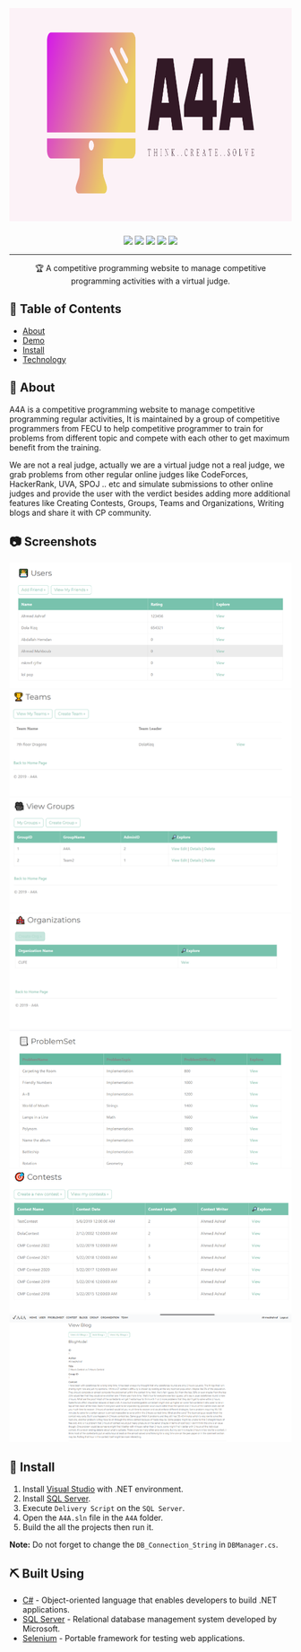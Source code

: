 <p align="center">
  <a href="" rel="noopener">
 <img width=1000px height=380px src="https://github.com/aashrafh/A4A/blob/master/Demo/A4A-logo.png" alt="A4A logo"></a>
</p>

<h3 align="center"></h3>

<p align="center">
  <a href="https://github.com/aashrafh/A4A/graphs/contributors" alt="Contributors">
        <img src="https://img.shields.io/github/contributors/aashrafh/SpaceTrippers" /></a>
  
   <a href="https://github.com/aashrafh/SpaceTrippers/issues" alt="Issues">
        <img src="https://img.shields.io/github/issues/aashrafh/SpaceTrippers" /></a>
  
  <a href="https://github.com/aashrafh/SpaceTrippers/network" alt="Forks">
        <img src="https://img.shields.io/github/forks/aashrafh/SpaceTrippers" /></a>
        
  <a href="https://github.com/aashrafh/SpaceTrippers/stargazers" alt="Stars">
        <img src="https://img.shields.io/github/stars/aashrafh/SpaceTrippers" /></a>
        
  <a href="https://github.com/aashrafh/SpaceTrippers/blob/master/LICENSE" alt="License">
        <img src="https://img.shields.io/github/license/aashrafh/SpaceTrippers" /></a>
</p>


---

<p align="center"> 🏆 A competitive programming website to manage competitive programming activities with a virtual judge.
    <br> 
</p>

## 📝 Table of Contents
- [About](#about)
- [Demo](#demo)
- [Install](#Install)
- [Technology](#tech)

## 🧐 About <a name = "about"></a>
A4A is a competitive programming website to manage competitive programming regular activities, It is maintained by a group of competitive programmers from FECU to help competitive programmer to train for problems from different topic and compete with each other to get maximum benefit from the training.

We are not a real judge, actually we are a virtual judge not a real judge, we grab problems from other regular online judges like CodeForces, HackerRank, UVA, SPOJ .. etc and simulate submissions to other online judges and provide the user with the verdict besides adding more additional features like Creating Contests, Groups, Teams and Organizations, Writing blogs and share it with CP community.

## 📷 Screenshots 
<div name="demo" align="center" width=1189px>
  <p align="center">
    <img src="https://github.com/aashrafh/A4A/blob/master/Demo/img-demo-1.png" alt="A4A">
    <img src="https://github.com/aashrafh/A4A/blob/master/Demo/img-demo-2.png" alt="A4A">
    <img src="https://github.com/aashrafh/A4A/blob/master/Demo/img-demo-3.png" alt="A4A">
    <img src="https://github.com/aashrafh/A4A/blob/master/Demo/img-demo-4.png" alt="A4A">
    <img src="https://github.com/aashrafh/A4A/blob/master/Demo/img-demo-5.png" alt="A4A">
    <img src="https://github.com/aashrafh/A4A/blob/master/Demo/img-demo-6.png" alt="A4A">
    <img src="https://github.com/aashrafh/A4A/blob/master/Demo/img-demo-7.png" alt="A4A">
  </p>
  </div>

## 🏁 Install <a name = "Install"></a>
1. Install [Visual Studio](https://visualstudio.microsoft.com/) with .NET environment.
2. Install [SQL Server](https://www.microsoft.com/en-us/sql-server/sql-server-2019).
3. Execute ```Delivery Script``` on the ```SQL Server```.
4. Open the ```A4A.sln``` file in the ```A4A``` folder.
5. Build the all the projects then run it.

**Note:** Do not forget to change the ```DB_Connection_String``` in ```DBManager.cs```.

## ⛏️ Built Using <a name = "tech"></a>
- [C#](https://docs.microsoft.com/en-us/dotnet/csharp/) - Object-oriented language that enables developers to build .NET applications.
- [SQL Server](https://www.microsoft.com/en-us/sql-server/sql-server-2019) - Relational database management system developed by Microsoft.
- [Selenium](https://selenium.dev/) -  Portable framework for testing web applications.
